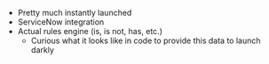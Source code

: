 - Pretty much instantly launched
- ServiceNow integration 
- Actual rules engine (is, is not, has, etc.)
	- Curious what it looks like in code to provide this data to launch darkly